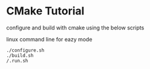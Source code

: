 # CMake Tutorial 

configure and build with cmake using the below scripts


linux command line for eazy mode
    
    
    ./configure.sh
    ./build.sh
    /.run.sh

